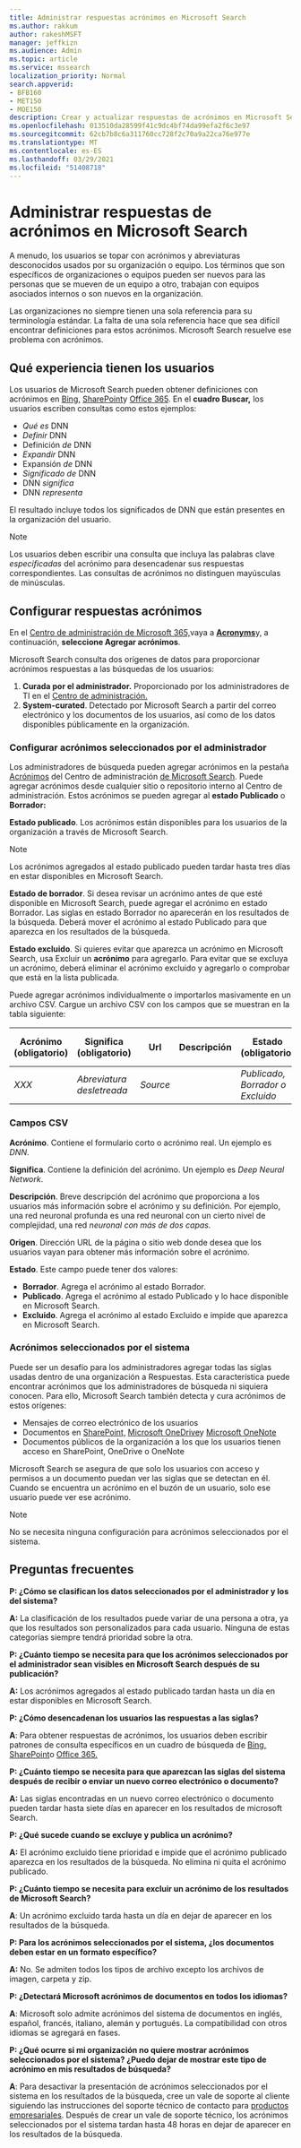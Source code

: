 ```yaml
---
title: Administrar respuestas acrónimos en Microsoft Search
ms.author: rakkum
author: rakeshMSFT
manager: jeffkizn
ms.audience: Admin
ms.topic: article
ms.service: mssearch
localization_priority: Normal
search.appverid:
- BFB160
- MET150
- MOE150
description: Crear y actualizar respuestas de acrónimos en Microsoft Search
ms.openlocfilehash: 013510da28599f41c9dc4bf74da99efa2f6c3e97
ms.sourcegitcommit: 62cb7b8c6a311760cc728f2c70a9a22ca76e977e
ms.translationtype: MT
ms.contentlocale: es-ES
ms.lasthandoff: 03/29/2021
ms.locfileid: "51408718"
---
```

# <a name="manage-acronyms-answers-in-microsoft-search"></a>Administrar respuestas de acrónimos en Microsoft Search

A menudo, los usuarios se topar con acrónimos y abreviaturas desconocidos usados por su organización o equipo. Los términos que son específicos de organizaciones o equipos pueden ser nuevos para las personas que se mueven de un equipo a otro, trabajan con equipos asociados internos o son nuevos en la organización.

Las organizaciones no siempre tienen una sola referencia para su terminología estándar. La falta de una sola referencia hace que sea difícil encontrar definiciones para estos acrónimos. Microsoft Search resuelve ese problema con acrónimos.

## <a name="what-users-experience"></a>Qué experiencia tienen los usuarios

Los usuarios de Microsoft Search pueden obtener definiciones con acrónimos en [Bing,](https://Bing.com) [SharePoint](https://products.office.com/sharepoint/collaboration)y [Office 365](https://Office.com). En el **cuadro Buscar,** los usuarios escriben consultas como estos ejemplos:

- *Qué es* DNN
- *Definir* DNN
- Definición *de* DNN
- *Expandir* DNN
- Expansión *de* DNN
- *Significado de* DNN
- DNN *significa*
- DNN *representa*

El resultado incluye todos los significados de DNN que están presentes en la organización del usuario.

> [!NOTE]
> Los usuarios deben escribir una consulta que incluya las palabras clave *especificadas* del acrónimo para desencadenar sus respuestas correspondientes. Las consultas de acrónimos no distinguen mayúsculas de minúsculas.

## <a name="set-up-acronyms-answers"></a>Configurar respuestas acrónimos

En el [Centro de administración de Microsoft 365,](https://admin.microsoft.com)vaya a [**Acronyms**](https://admin.microsoft.com/Adminportal/Home#/MicrosoftSearch/acronyms)y, a continuación, **seleccione Agregar acrónimos**.

Microsoft Search consulta dos orígenes de datos para proporcionar acrónimos respuestas a las búsquedas de los usuarios:

1. **Curada por el administrador.** Proporcionado por los administradores de TI en el [Centro de administración.](https://admin.microsoft.com/Adminportal/Home#/MicrosoftSearch/acronyms)
2. **System-curated**. Detectado por Microsoft Search a partir del correo electrónico y los documentos de los usuarios, así como de los datos disponibles públicamente en la organización.

### <a name="set-up-admin-curated-acronyms"></a>Configurar acrónimos seleccionados por el administrador

Los administradores de búsqueda pueden agregar acrónimos en la pestaña [Acrónimos](https://admin.microsoft.com/Adminportal/Home#/MicrosoftSearch/acronyms) del Centro de administración  [de Microsoft Search](https://admin.microsoft.com/Adminportal/Home#/MicrosoftSearch). Puede agregar acrónimos desde cualquier sitio o repositorio interno al Centro de administración. Estos acrónimos se pueden agregar al **estado Publicado** o **Borrador:**

**Estado publicado**. Los acrónimos están disponibles para los usuarios de la organización a través de Microsoft Search.

> [!NOTE]
> Los acrónimos agregados al estado publicado pueden tardar hasta tres días en estar disponibles en Microsoft Search.

**Estado de borrador**. Si desea revisar un acrónimo antes de que esté disponible en Microsoft Search, puede agregar el acrónimo en estado Borrador. Las siglas en estado Borrador no aparecerán en los resultados de la búsqueda. Deberá mover el acrónimo al estado Publicado para que aparezca en los resultados de la búsqueda.

**Estado excluido**. Si quieres evitar que aparezca un acrónimo en Microsoft Search, usa Excluir un **acrónimo** para agregarlo. Para evitar que se excluya un acrónimo, deberá eliminar el acrónimo excluido y agregarlo o comprobar que está en la lista publicada.

Puede agregar acrónimos individualmente o importarlos masivamente en un archivo CSV. Cargue un archivo CSV con los campos que se muestran en la tabla siguiente:

| Acrónimo (obligatorio) | Significa (obligatorio) | Url | Descripción  | Estado (obligatorio) | Last Modified | Last Modified By | Id |
| --------- | --------- | --------- | ---------- | --------- |--------- |--------- |--------- |
| *XXX* | *Abreviatura desletreada* | *Source* |  | *Publicado, Borrador o Excluido* |  |  |  |

### <a name="csv-fields"></a>Campos CSV

**Acrónimo**. Contiene el formulario corto o acrónimo real. Un ejemplo es *DNN*.

**Significa**. Contiene la definición del acrónimo. Un ejemplo es *Deep Neural Network*.

**Descripción**. Breve descripción del acrónimo que proporciona a los usuarios más información sobre el acrónimo y su definición. Por ejemplo, una red neuronal profunda es una red neuronal con un cierto nivel de complejidad, una red *neuronal con más de dos capas.*

**Origen**. Dirección URL de la página o sitio web donde desea que los usuarios vayan para obtener más información sobre el acrónimo.

**Estado**. Este campo puede tener dos valores:

- **Borrador**. Agrega el acrónimo al estado Borrador.
- **Publicado**. Agrega el acrónimo al estado Publicado y lo hace disponible en Microsoft Search.
- **Excluido**. Agrega el acrónimo al estado Excluido e impide que aparezca en Microsoft Search.

### <a name="system-curated-acronyms"></a>Acrónimos seleccionados por el sistema

Puede ser un desafío para los administradores agregar todas las siglas usadas dentro de una organización a Respuestas. Esta característica puede encontrar acrónimos que los administradores de búsqueda ni siquiera conocen. Para ello, Microsoft Search también detecta y cura acrónimos de estos orígenes:

- Mensajes de correo electrónico de los usuarios
- Documentos en [SharePoint,](https://products.office.com/sharepoint/collaboration) [Microsoft OneDrive]( https://onedrive.live.com/about/)y [Microsoft OneNote](https://www.onenote.com/)
- Documentos públicos de la organización a los que los usuarios tienen acceso en SharePoint, OneDrive o OneNote

Microsoft Search se asegura de que solo los usuarios con acceso y permisos a un documento puedan ver las siglas que se detectan en él. Cuando se encuentra un acrónimo en el buzón de un usuario, solo ese usuario puede ver ese acrónimo.

> [!NOTE]
> No se necesita ninguna configuración para acrónimos seleccionados por el sistema.

## <a name="frequently-asked-questions"></a>Preguntas frecuentes

**P: ¿Cómo se clasifican los datos seleccionados por el administrador y los del sistema?**

**A:** La clasificación de los resultados puede variar de una persona a otra, ya que los resultados son personalizados para cada usuario. Ninguna de estas categorías siempre tendrá prioridad sobre la otra.

**P: ¿Cuánto tiempo se necesita para que los acrónimos seleccionados por el administrador sean visibles en Microsoft Search después de su publicación?**

**A:**  Los acrónimos agregados al estado publicado tardan hasta un día en estar disponibles en Microsoft Search.

**P: ¿Cómo desencadenan los usuarios las respuestas a las siglas?**

**A**: Para obtener respuestas de acrónimos, los usuarios deben escribir patrones de consulta específicos en un cuadro de búsqueda de [Bing,](https://bing.com) [SharePoint](https://products.office.com/sharepoint/collaboration)o [Office 365.](https://Office.com) 

**P: ¿Cuánto tiempo se necesita para que aparezcan las siglas del sistema después de recibir o enviar un nuevo correo electrónico o documento?**

**A:** Las siglas encontradas en un nuevo correo electrónico o documento pueden tardar hasta siete días en aparecer en los resultados de microsoft Search.

**P: ¿Qué sucede cuando se excluye y publica un acrónimo?**

**A:** El acrónimo excluido tiene prioridad e impide que el acrónimo publicado aparezca en los resultados de la búsqueda. No elimina ni quita el acrónimo publicado.

**P: ¿Cuánto tiempo se necesita para excluir un acrónimo de los resultados de Microsoft Search?**

**A**: Un acrónimo excluido tarda hasta un día en dejar de aparecer en los resultados de la búsqueda.

**P: Para los acrónimos seleccionados por el sistema, ¿los documentos deben estar en un formato específico?**

**A:** No. Se admiten todos los tipos de archivo excepto los archivos de imagen, carpeta y zip.

**P: ¿Detectará Microsoft acrónimos de documentos en todos los idiomas?**

**A**: Microsoft solo admite acrónimos del sistema de documentos en inglés, español, francés, italiano, alemán y portugués. La compatibilidad con otros idiomas se agregará en fases.

**P: ¿Qué ocurre si mi organización no quiere mostrar acrónimos seleccionados por el sistema? ¿Puedo dejar de mostrar este tipo de acrónimo en mis resultados de búsqueda?**

**A**: Para desactivar la presentación de acrónimos seleccionados por el sistema en los resultados de la búsqueda, cree un vale de soporte al cliente siguiendo las instrucciones del soporte técnico de contacto para [productos empresariales](/microsoft-365/admin/contact-support-for-business-products).
Después de crear un vale de soporte técnico, los acrónimos seleccionados por el sistema tardan hasta 48 horas en dejar de aparecer en los resultados de la búsqueda.
